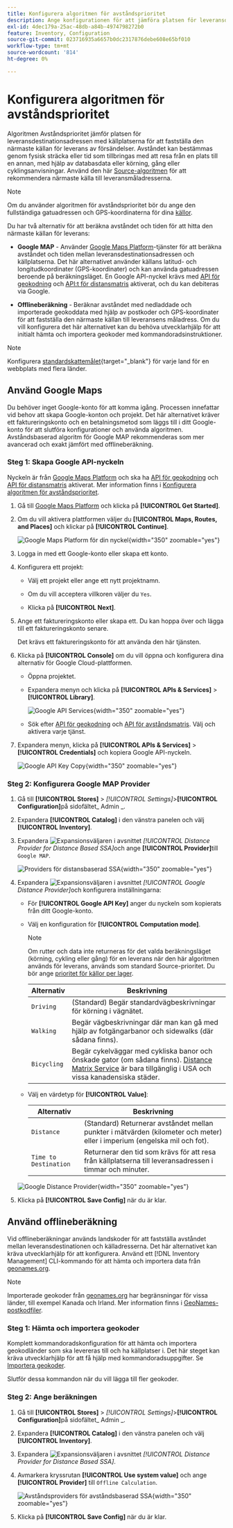 ```yaml
---
title: Konfigurera algoritmen för avståndsprioritet
description: Ange konfigurationen för att jämföra platsen för leveransdestinationsadressen med källplatserna för att fastställa den närmaste källan för att slutföra leveranser.
exl-id: 4dec179a-25ac-48db-a84b-4974798272b0
feature: Inventory, Configuration
source-git-commit: 023716935a6657b0dc2317876debe608e65bf010
workflow-type: tm+mt
source-wordcount: '814'
ht-degree: 0%

---
```


# Konfigurera algoritmen för avståndsprioritet

Algoritmen Avståndsprioritet jämför platsen för leveransdestinationsadressen med källplatserna för att fastställa den närmaste källan för leverans av försändelser. Avståndet kan bestämmas genom fysisk sträcka eller tid som tillbringas med att resa från en plats till en annan, med hjälp av databasdata eller körning, gång eller cyklingsanvisningar. Använd den här [Source-algoritmen](selection-reservations.md) för att rekommendera närmaste källa till leveransmåladresserna.

>[!NOTE]
>
>Om du använder algoritmen för avståndsprioritet bör du ange den fullständiga gatuadressen och GPS-koordinaterna för dina [källor](sources-add.md).

Du har två alternativ för att beräkna avståndet och tiden för att hitta den närmaste källan för leverans:

- **Google MAP** - Använder [Google Maps Platform][1]-tjänster för att beräkna avståndet och tiden mellan leveransdestinationsadressen och källplatserna. Det här alternativet använder källans latitud- och longitudkoordinater (GPS-koordinater) och kan använda gatuadressen beroende på beräkningsläget. En Google API-nyckel krävs med [API för geokodning][2] och [API:t för distansmatris][3] aktiverat, och du kan debiteras via Google.

- **Offlineberäkning** - Beräknar avståndet med nedladdade och importerade geokoddata med hjälp av postkoder och GPS-koordinater för att fastställa den närmaste källan till leveransens måladress. Om du vill konfigurera det här alternativet kan du behöva utvecklarhjälp för att initialt hämta och importera geokoder med kommandoradsinstruktioner.

>[!NOTE]
>
>Konfigurera [standardskattemålet](../stores-purchase/tax-class.md#default-tax-destination){target="_blank"} för varje land för en webbplats med flera länder.

## Använd Google Maps

Du behöver inget Google-konto för att komma igång. Processen innefattar vid behov att skapa Google-konton och projekt. Det här alternativet kräver ett faktureringskonto och en betalningsmetod som läggs till i ditt Google-konto för att slutföra konfigurationer och använda algoritmen.
Avståndsbaserad algoritm för Google MAP rekommenderas som mer avancerad och exakt jämfört med offlineberäkning.

### Steg 1: Skapa Google API-nyckeln

Nyckeln är från [Google Maps Platform][1] och ska ha [API för geokodning][2] och [API för distansmatris][3] aktiverat. Mer information finns i [Konfigurera algoritmen för avståndsprioritet](distance-priority-algorithm.md).

1. Gå till [Google Maps Platform][1] och klicka på **[!UICONTROL Get Started]**.

1. Om du vill aktivera plattformen väljer du **[!UICONTROL Maps, Routes, and Places]** och klickar på **[!UICONTROL Continue]**.

   ![Google Maps Platform för din nyckel](assets/inventory-google-key1.png){width="350" zoomable="yes"}

1. Logga in med ett Google-konto eller skapa ett konto.

1. Konfigurera ett projekt:

   - Välj ett projekt eller ange ett nytt projektnamn.

   - Om du vill acceptera villkoren väljer du `Yes`.

   - Klicka på **[!UICONTROL Next]**.

1. Ange ett faktureringskonto eller skapa ett. Du kan hoppa över och lägga till ett faktureringskonto senare.

   Det krävs ett faktureringskonto för att använda den här tjänsten.

1. Klicka på **[!UICONTROL Console]** om du vill öppna och konfigurera dina alternativ för Google Cloud-plattformen.

   - Öppna projektet.

   - Expandera menyn och klicka på **[!UICONTROL APIs & Services]** > **[!UICONTROL Library]**.

     ![Google API Services](assets/inventory-google-key2.png){width="350" zoomable="yes"}

   - Sök efter [API för geokodning][2] och [API för avståndsmatris][3]. Välj och aktivera varje tjänst.

1. Expandera menyn, klicka på **[!UICONTROL APIs & Services]** > **[!UICONTROL Credentials]** och kopiera Google API-nyckeln.

   ![Google API Key Copy](assets/inventory-google-key3.png){width="350" zoomable="yes"}

### Steg 2: Konfigurera Google MAP Provider

1. Gå till **[!UICONTROL Stores]** > _[!UICONTROL Settings]_>**[!UICONTROL Configuration]**&#x200B;på sidofältet_ Admin _.

1. Expandera **[!UICONTROL Catalog]** i den vänstra panelen och välj **[!UICONTROL Inventory]**.

1. Expandera ![Expansionsväljaren](../assets/icon-display-expand.png) i avsnittet _[!UICONTROL Distance Provider for Distance Based SSA]_&#x200B;och ange **[!UICONTROL Provider]**&#x200B;till `Google MAP`.

   ![Providers för distansbaserad SSA](assets/config-catalog-inventory-distance-provider.png){width="350" zoomable="yes"}

1. Expandera ![Expansionsväljaren](../assets/icon-display-expand.png) i avsnittet _[!UICONTROL Google Distance Provider]_&#x200B;och konfigurera inställningarna:

   - För **[!UICONTROL Google API Key]** anger du nyckeln som kopierats från ditt Google-konto.

   - Välj en konfiguration för **[!UICONTROL Computation mode]**.

     >[!NOTE]
     >
     >Om rutter och data inte returneras för det valda beräkningsläget (körning, cykling eller gång) för en leverans när den här algoritmen används för leverans, används som standard Source-prioritet. Du bör ange [prioritet för källor per lager](stocks-prioritize-sources.md).

     | Alternativ | Beskrivning |
     | ----- | ----- |
     | `Driving` | (Standard) Begär standardvägbeskrivningar för körning i vägnätet. |
     | `Walking` | Begär vägbeskrivningar där man kan gå med hjälp av fotgängarbanor och sidewalks (där sådana finns). |
     | `Bicycling` | Begär cykelväggar med cykliska banor och önskade gator (om sådana finns). [Distance Matrix Service][4] är bara tillgänglig i USA och vissa kanadensiska städer. |

   - Välj en värdetyp för **[!UICONTROL Value]**:

     | Alternativ | Beskrivning |
     | ----- | ----- |
     | `Distance` | (Standard) Returnerar avståndet mellan punkter i mätvärden (kilometer och meter) eller i imperium (engelska mil och fot). |
     | `Time to Destination` | Returnerar den tid som krävs för att resa från källplatserna till leveransadressen i timmar och minuter. |

   ![Google Distance Provider](assets/config-catalog-inventory-distance-provider-settings.png){width="350" zoomable="yes"}

1. Klicka på **[!UICONTROL Save Config]** när du är klar.

## Använd offlineberäkning

Vid offlineberäkningar används landskoder för att fastställa avståndet mellan leveransdestinationen och källadresserna. Det här alternativet kan kräva utvecklarhjälp för att konfigurera. Använd ett [!DNL Inventory Management] CLI-kommando för att hämta och importera data från [geonames.org][5].

>[!NOTE]
>
>Importerade geokoder från [geonames.org][5] har begränsningar för vissa länder, till exempel Kanada och Irland. Mer information finns i [GeoNames-postkodfiler][6].

### Steg 1: Hämta och importera geokoder

Komplett kommandoradskonfiguration för att hämta och importera geokodländer som ska levereras till och ha källplatser i. Det här steget kan kräva utvecklarhjälp för att få hjälp med kommandoradsuppgifter. Se [Importera geokoder](cli.md#import-geocodes).

Slutför dessa kommandon när du vill lägga till fler geokoder.

### Steg 2: Ange beräkningen

1. Gå till **[!UICONTROL Stores]** > _[!UICONTROL Settings]_>**[!UICONTROL Configuration]**&#x200B;på sidofältet_ Admin _.

1. Expandera **[!UICONTROL Catalog]** i den vänstra panelen och välj **[!UICONTROL Inventory]**.

1. Expandera ![Expansionsväljaren](../assets/icon-display-expand.png) i avsnittet _[!UICONTROL Distance Provider for Distance Based SSA]_.

1. Avmarkera kryssrutan **[!UICONTROL Use system value]** och ange **[!UICONTROL Provider]** till `Offline Calculation`.

   ![Avståndsproviders för avståndsbaserad SSA](assets/inventory-distance-offline.png){width="350" zoomable="yes"}

1. Klicka på **[!UICONTROL Save Config]** när du är klar.

[1]: https://cloud.google.com/maps-platform/
[2]: https://developers.google.com/maps/documentation/geocoding/start
[3]: https://developers.google.com/maps/documentation/distance-matrix/start
[4]: https://developers.google.com/maps/documentation/javascript/distancematrix#travel_modes
[5]: https://www.geonames.org/
[6]: https://download.geonames.org/export/zip/readme.txt
